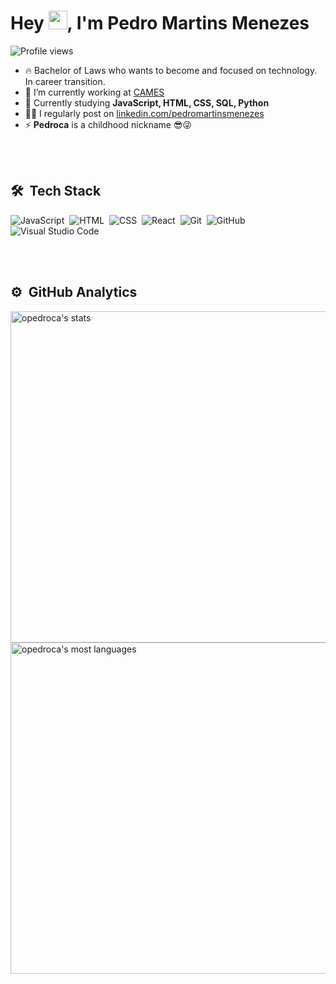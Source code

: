 <h1 align="left">Hey <img src="https://raw.githubusercontent.com/kaueMarques/kaueMarques/master/hi.gif" width="30px">, I'm Pedro Martins Menezes</h1>
<p align="left"> <img src="https://komarev.com/ghpvc/?username=opedroca&color=yellow" alt="Profile views" /> </p>

- 🔥 Bachelor of Laws who wants to become <dev> and focused on technology. In career transition.
- 🔭 I’m currently working at [CAMES](https://camesbrasil.com.br/)
- 💬 Currently studying **JavaScript, HTML, CSS, SQL, Python**
- 👨‍💻 I regularly post on [linkedin.com/pedromartinsmenezes](https://www.linkedin.com/in/pedromartinsmenezes/)
- ⚡ **Pedroca** is a childhood nickname 😎😜

<br><br>

## 🛠 &nbsp;Tech Stack

![JavaScript](https://img.shields.io/badge/-JavaScript-05122A?style=flat&logo=javascript)&nbsp;
![HTML](https://img.shields.io/badge/-HTML-05122A?style=flat&logo=HTML5)&nbsp;
![CSS](https://img.shields.io/badge/-CSS-05122A?style=flat&logo=CSS3&logoColor=1572B6)&nbsp;
![React](https://img.shields.io/badge/-React-05122A?style=flat&logo=react)&nbsp;
![Git](https://img.shields.io/badge/-Git-05122A?style=flat&logo=git)&nbsp;
![GitHub](https://img.shields.io/badge/-GitHub-05122A?style=flat&logo=github)&nbsp;
![Visual Studio Code](https://img.shields.io/badge/-Visual%20Studio%20Code-05122A?style=flat&logo=visual-studio-code&logoColor=007ACC)&nbsp;


<br><br>

## ⚙️ &nbsp;GitHub Analytics

<p align="left">
<img width="530em" src="https://github-readme-stats.vercel.app/api?username=opedroca&show_icons=true&theme=vision-friendly-dark" alt="opedroca's stats"/>
<img width="530em" src="https://github-readme-stats.vercel.app/api/top-langs/?username=opedroca&layout=compact&theme=vision-friendly-dark" alt="opedroca's most languages"/>
</p>

<br><br>


